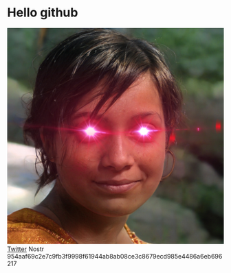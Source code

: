 # Hello github
![Otilla](https://github.com/gitotilla/hello/blob/master/Otilla%20laser%20eyes.jpg)<br>
[Twitter](https://twitter.com/OtillaBTC21M)
Nostr 954aaf69c2e7c9fb3f9998f61944ab8ab08ce3c8679ecd985e4486a6eb696217
